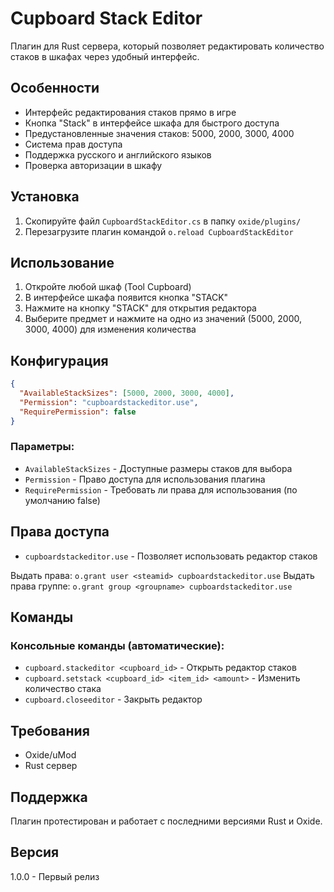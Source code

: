 # Cupboard Stack Editor

Плагин для Rust сервера, который позволяет редактировать количество стаков в шкафах через удобный интерфейс.

## Особенности

- Интерфейс редактирования стаков прямо в игре
- Кнопка "Stack" в интерфейсе шкафа для быстрого доступа
- Предустановленные значения стаков: 5000, 2000, 3000, 4000
- Система прав доступа
- Поддержка русского и английского языков
- Проверка авторизации в шкафу

## Установка

1. Скопируйте файл `CupboardStackEditor.cs` в папку `oxide/plugins/`
2. Перезагрузите плагин командой `o.reload CupboardStackEditor`

## Использование

1. Откройте любой шкаф (Tool Cupboard)
2. В интерфейсе шкафа появится кнопка "STACK"
3. Нажмите на кнопку "STACK" для открытия редактора
4. Выберите предмет и нажмите на одно из значений (5000, 2000, 3000, 4000) для изменения количества

## Конфигурация

```json
{
  "AvailableStackSizes": [5000, 2000, 3000, 4000],
  "Permission": "cupboardstackeditor.use",
  "RequirePermission": false
}
```

### Параметры:
- `AvailableStackSizes` - Доступные размеры стаков для выбора
- `Permission` - Право доступа для использования плагина
- `RequirePermission` - Требовать ли права для использования (по умолчанию false)

## Права доступа

- `cupboardstackeditor.use` - Позволяет использовать редактор стаков

Выдать права: `o.grant user <steamid> cupboardstackeditor.use`
Выдать права группе: `o.grant group <groupname> cupboardstackeditor.use`

## Команды

### Консольные команды (автоматические):
- `cupboard.stackeditor <cupboard_id>` - Открыть редактор стаков
- `cupboard.setstack <cupboard_id> <item_id> <amount>` - Изменить количество стака
- `cupboard.closeeditor` - Закрыть редактор

## Требования

- Oxide/uMod
- Rust сервер

## Поддержка

Плагин протестирован и работает с последними версиями Rust и Oxide.

## Версия

1.0.0 - Первый релиз